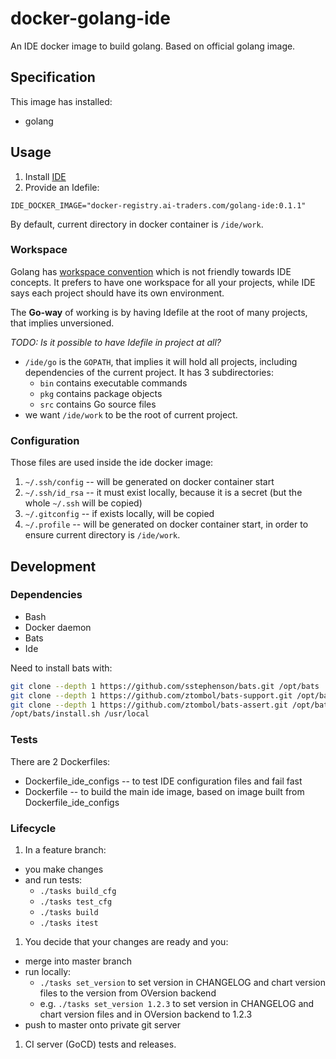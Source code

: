 # docker-golang-ide

An IDE docker image to build golang. Based on official golang image.

## Specification

This image has installed:
 * golang

## Usage
1. Install [IDE](https://github.com/ai-traders/ide)
2. Provide an Idefile:
```
IDE_DOCKER_IMAGE="docker-registry.ai-traders.com/golang-ide:0.1.1"
```

By default, current directory in docker container is `/ide/work`.

### Workspace

Golang has [workspace convention](https://golang.org/doc/code.html#Workspaces) which is not friendly towards IDE concepts.
It prefers to have one workspace for all your projects, while IDE says each project should have its own environment.

The **Go-way** of working is by having Idefile at the root of many projects, that implies unversioned.

*TODO: Is it possible to have Idefile in project at all?*
 * `/ide/go` is the `GOPATH`, that implies it will hold all projects, including dependencies of the current project. It has 3 subdirectories:
    - `bin` contains executable commands
    - `pkg` contains package objects
    - `src` contains Go source files
 * we want `/ide/work` to be the root of current project.

### Configuration
Those files are used inside the ide docker image:

1. `~/.ssh/config` -- will be generated on docker container start
2. `~/.ssh/id_rsa` -- it must exist locally, because it is a secret
 (but the whole `~/.ssh` will be copied)
2. `~/.gitconfig` -- if exists locally, will be copied
3. `~/.profile` -- will be generated on docker container start, in
   order to ensure current directory is `/ide/work`.

## Development
### Dependencies
* Bash
* Docker daemon
* Bats
* Ide

Need to install bats with:

```sh
git clone --depth 1 https://github.com/sstephenson/bats.git /opt/bats
git clone --depth 1 https://github.com/ztombol/bats-support.git /opt/bats-support
git clone --depth 1 https://github.com/ztombol/bats-assert.git /opt/bats-assert
/opt/bats/install.sh /usr/local
```

### Tests
There are 2 Dockerfiles:
  * Dockerfile_ide_configs -- to test IDE configuration files and fail fast
  * Dockerfile -- to build the main ide image, based on image built from
   Dockerfile_ide_configs

### Lifecycle
1. In a feature branch:
 * you make changes
 * and run tests:
     * `./tasks build_cfg`
     * `./tasks test_cfg`
     * `./tasks build`
     * `./tasks itest`
1. You decide that your changes are ready and you:
 * merge into master branch
 * run locally:
   * `./tasks set_version` to set version in CHANGELOG and chart version files to
   the version from OVersion backend
   * e.g. `./tasks set_version 1.2.3` to set version in CHANGELOG and chart version
    files and in OVersion backend to 1.2.3
 * push to master onto private git server
1. CI server (GoCD) tests and releases.

